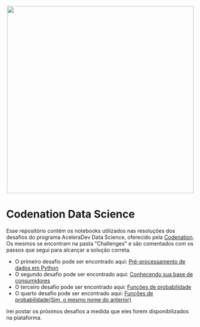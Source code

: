 <p align="center">
<img src="https://s3-us-west-1.amazonaws.com/acceleration-assets-highway/ds-online-1/social-image.jpg" width="500">
</p>

# Codenation Data Science

Esse repositório contém os notebooks utilizados nas resoluções dos desafios do programa AceleraDev Data Science, oferecido pela [Codenation](https://www.codenation.dev/). Os mesmos se encontram na pasta "Challenges" e são comentados com os passos que segui para alcançar a solução correta.

* O primeiro desafio pode ser encontrado aqui: [Pré-processamento de dados em Python](https://github.com/olavomendes/codenation-data-science/blob/master/challenges/challenge_1.ipynb)
* O segundo desafio pode ser encontrado aqui: [Conhecendo sua base de consumidores](https://github.com/olavomendes/codenation-data-science/blob/master/challenges/challenge_2.ipynb)
* O terceiro desafio pode ser encontrado aqui: [Funções de probabilidade](https://github.com/olavomendes/codenation-data-science/blob/master/challenges/challenge_3.ipynb)
* O quarto desafio pode ser encontrado aqui: [Funções de probabilidade(Sim, o mesmo nome do anterior)](https://github.com/olavomendes/codenation-data-science/blob/master/challenges/challenge_4.ipynb)

Irei postar os próximos desafios a medida que eles forem disponibilizados na plataforma.
